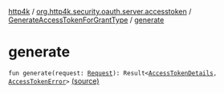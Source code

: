 [http4k](../../index.md) / [org.http4k.security.oauth.server.accesstoken](../index.md) / [GenerateAccessTokenForGrantType](index.md) / [generate](./generate.md)

# generate

`fun generate(request: `[`Request`](../../org.http4k.core/-request/index.md)`): Result<`[`AccessTokenDetails`](../../org.http4k.security/-access-token-details/index.md)`, `[`AccessTokenError`](../../org.http4k.security.oauth.server/-access-token-error.md)`>` [(source)](https://github.com/http4k/http4k/blob/master/http4k-security-oauth/src/main/kotlin/org/http4k/security/oauth/server/accesstoken/GenerateAccessTokenForGrantType.kt#L25)